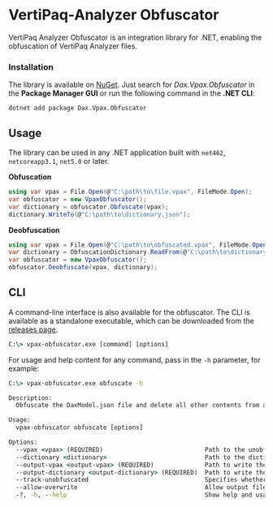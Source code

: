 # VertiPaq-Analyzer Obfuscator

VertiPaq Analyzer Obfuscator is an integration library for .NET, enabling the obfuscation of VertiPaq Analyzer files.

### Installation

The library is available on [NuGet](https://www.nuget.org/packages/Dax.Vpax.Obfuscator). Just search for *Dax.Vpax.Obfuscator* in the **Package Manager GUI** or run the following command in the **.NET CLI**:

```shell
dotnet add package Dax.Vpax.Obfuscator
```

## Usage

The library can be used in any .NET application built with `net462`, `netcoreapp3.1`, `net5.0` or later.

**Obfuscation**

```csharp
using var vpax = File.Open(@"C:\path\to\file.vpax", FileMode.Open);
var obfuscator = new VpaxObfuscator();
var dictionary = obfuscator.Obfuscate(vpax);
dictionary.WriteTo(@"C:\path\to\dictionary.json");
```

**Deobfuscation**

```csharp
using var vpax = File.Open(@"C:\path\to\obfuscated.vpax", FileMode.Open);
var dictionary = ObfuscationDictionary.ReadFrom(@"C:\path\to\dictionary.json");
var obfuscator = new VpaxObfuscator();
obfuscator.Deobfuscate(vpax, dictionary);
```

## CLI

A command-line interface is also available for the obfuscator. The CLI is available as a standalone executable, which can be downloaded from the [releases page](https://github.com/sql-bi/Vpax-Obfuscator/releases/latest).

```cmd
C:\> vpax-obfuscator.exe [command] [options]
```

For usage and help content for any command, pass in the `-h` parameter, for example:

```cmd
C:\> vpax-obfuscator.exe obfuscate -h

Description:
  Obfuscate the DaxModel.json file and delete all other contents from a VPAX file.

Usage:
  vpax-obfuscator obfuscate [options]

Options:
  --vpax <vpax> (REQUIRED)                            Path to the unobfuscated VPAX file.
  --dictionary <dictionary>                           Path to the dictionary file to be used for incremental obfuscation. If not provided, a new dictionary will be created.
  --output-vpax <output-vpax> (REQUIRED)              Path to write the obfuscated VPAX file.
  --output-dictionary <output-dictionary> (REQUIRED)  Path to write the obfuscation dictionary file.
  --track-unobfuscated                                Specifies whether to include unobfuscated values in the output dictionary.
  --allow-overwrite                                   Allow output files to be overwritten. If not provided, the command will fail if an output file already exists.
  -?, -h, --help                                      Show help and usage information
```
